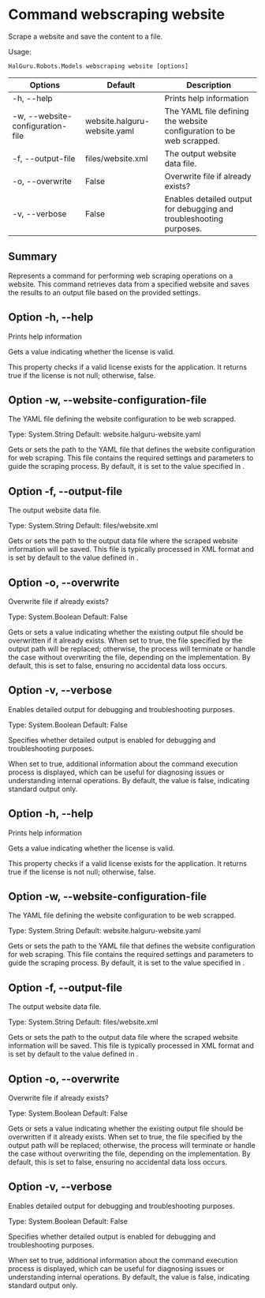 # Command webscraping website

Scrape a website and save the content to a file.

Usage:
~~~
HalGuru.Robots.Models webscraping website [options]
~~~

| Options                          | Default                      | Description                                                          |
|----------------------------------|------------------------------|----------------------------------------------------------------------|
| -h, --help                       |                              | Prints help information                                              |
| -w, --website-configuration-file | website.halguru-website.yaml | The YAML file defining the website configuration to be web scrapped. |
| -f, --output-file                | files/website.xml            | The output website data file.                                        |
| -o, --overwrite                  | False                        | Overwrite file if already exists?                                    |
| -v, --verbose                    | False                        | Enables detailed output for debugging and troubleshooting purposes.  |

## Summary

Represents a command for performing web scraping operations on a website. This command retrieves data from a specified website and saves the results to an output file based on the provided settings.

## Option -h, --help

Prints help information


Gets a value indicating whether the license is valid.

This property checks if a valid license exists for the application. It returns true if the license is not null; otherwise, false.

## Option -w, --website-configuration-file

The YAML file defining the website configuration to be web scrapped.

Type: System.String
Default: website.halguru-website.yaml

Gets or sets the path to the YAML file that defines the website configuration for web scraping. This file contains the required settings and parameters to guide the scraping process. By default, it is set to the value specified in .

## Option -f, --output-file

The output website data file.

Type: System.String
Default: files/website.xml

Gets or sets the path to the output data file where the scraped website information will be saved. This file is typically processed in XML format and is set by default to the value defined in .

## Option -o, --overwrite

Overwrite file if already exists?

Type: System.Boolean
Default: False

Gets or sets a value indicating whether the existing output file should be overwritten if it already exists. When set to true, the file specified by the output path will be replaced; otherwise, the process will terminate or handle the case without overwriting the file, depending on the implementation. By default, this is set to false, ensuring no accidental data loss occurs.

## Option -v, --verbose

Enables detailed output for debugging and troubleshooting purposes.

Type: System.Boolean
Default: False

Specifies whether detailed output is enabled for debugging and troubleshooting purposes.

When set to true, additional information about the command execution process is displayed, which can be useful for diagnosing issues or understanding internal operations. By default, the value is false, indicating standard output only.

## Option -h, --help

Prints help information


Gets a value indicating whether the license is valid.

This property checks if a valid license exists for the application. It returns true if the license is not null; otherwise, false.

## Option -w, --website-configuration-file

The YAML file defining the website configuration to be web scrapped.

Type: System.String
Default: website.halguru-website.yaml

Gets or sets the path to the YAML file that defines the website configuration for web scraping. This file contains the required settings and parameters to guide the scraping process. By default, it is set to the value specified in .

## Option -f, --output-file

The output website data file.

Type: System.String
Default: files/website.xml

Gets or sets the path to the output data file where the scraped website information will be saved. This file is typically processed in XML format and is set by default to the value defined in .

## Option -o, --overwrite

Overwrite file if already exists?

Type: System.Boolean
Default: False

Gets or sets a value indicating whether the existing output file should be overwritten if it already exists. When set to true, the file specified by the output path will be replaced; otherwise, the process will terminate or handle the case without overwriting the file, depending on the implementation. By default, this is set to false, ensuring no accidental data loss occurs.

## Option -v, --verbose

Enables detailed output for debugging and troubleshooting purposes.

Type: System.Boolean
Default: False

Specifies whether detailed output is enabled for debugging and troubleshooting purposes.

When set to true, additional information about the command execution process is displayed, which can be useful for diagnosing issues or understanding internal operations. By default, the value is false, indicating standard output only.